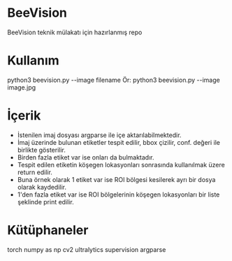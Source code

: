 # BeeVision
 BeeVision teknik mülakatı için hazırlanmış repo
 
 
# Kullanım
 python3 beevision.py --image filename
 Ör: python3 beevision.py --image image.jpg
 
 
 # İçerik
  - İstenilen imaj dosyası argparse ile içe aktarılabilmektedir.
  - İmaj üzerinde bulunan etiketler tespit edilir, bbox çizilir, conf. değeri ile birlikte gösterilir.
  - Birden fazla etiket var ise onları da bulmaktadır.
  - Tespit edilen etiketin köşegen lokasyonları sonrasında kullanılmak üzere return edilir.
  - Buna örnek olarak 1 etiket var ise ROI bölgesi kesilerek ayrı bir dosya olarak kaydedilir.
  - 1'den fazla etiket var ise ROI bölgelerinin köşegen lokasyonları bir liste şeklinde print edilir.


 # Kütüphaneler
  torch
  numpy as np
  cv2
  ultralytics 
  supervision
  argparse

